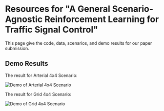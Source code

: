 # Resources for "A General Scenario-Agnostic Reinforcement Learning for Traffic Signal Control"

This page give the code, data, scenarios, and demo results for our paper submission.

## Demo Results

The result for Arterial 4x4 Scenario:

![Demo of Arterial 4x4 Scenario](https://github.com/AnonymousIDforSubmission/GESA/blob/main/demo_final/Arterial%204x4.gif?raw=true)

The result for Grid 4x4 Scenario:

![Demo of Grid 4x4 Scenario](https://github.com/AnonymousIDforSubmission/GESA/blob/main/demo_final/Grid%204x4-5%20methods.gif?raw=true)


